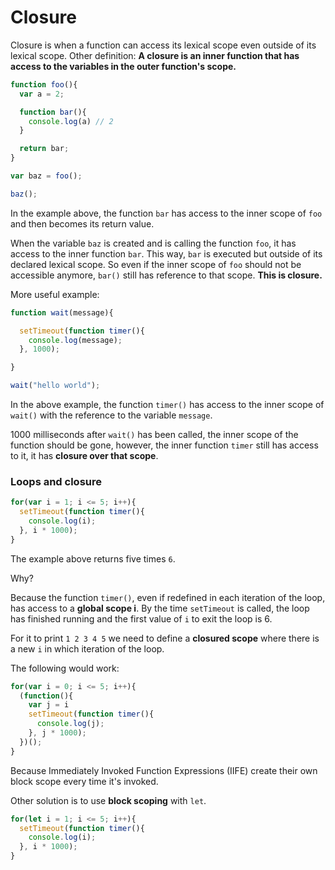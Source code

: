 # Closure

Closure is when a function can access its lexical scope even outside of its lexical scope.
Other definition: **A closure is an inner function that has access to the variables in the outer function's scope.**

```javascript
function foo(){
  var a = 2;

  function bar(){
    console.log(a) // 2
  }

  return bar;
}

var baz = foo();

baz();
```

In the example above, the function `bar` has access to the inner scope of `foo` and then becomes its return value.

When the variable `baz` is created and is calling the function `foo`, it has access to the inner function `bar`.
This way, `bar` is executed but outside of its declared lexical scope. So even if the inner scope of `foo` should not be accessible anymore, `bar()` still has reference to that scope.
**This is closure.**

More useful example:

```javascript
function wait(message){

  setTimeout(function timer(){
    console.log(message);
  }, 1000);

}

wait("hello world");
```

In the above example, the function `timer()` has access to the inner scope of `wait()` with the reference to the variable `message`.

1000 milliseconds after `wait()` has been called, the inner scope of the function should be gone, however, the inner function `timer` still has access to it, it has **closure over that scope**.

### Loops and closure

```javascript
for(var i = 1; i <= 5; i++){
  setTimeout(function timer(){
    console.log(i);
  }, i * 1000);
}
```
The example above returns five times `6`.

Why?

Because the function `timer()`, even if redefined in each iteration of the loop, has access to a **global scope i**.
By the time `setTimeout` is called, the loop has finished running and the first value of `i` to exit the loop is 6.

For it to print `1 2 3 4 5` we need to define a **closured scope** where there is a new `i` in which iteration of the loop.

The following would work:

```javascript
for(var i = 0; i <= 5; i++){
  (function(){
    var j = i
    setTimeout(function timer(){
      console.log(j);
    }, j * 1000);
  })();
}
```

Because Immediately Invoked Function Expressions (IIFE) create their own block scope every time it's invoked.

Other solution is to use **block scoping** with `let`.

```javascript
for(let i = 1; i <= 5; i++){
  setTimeout(function timer(){
    console.log(i);
  }, i * 1000);
}
```
